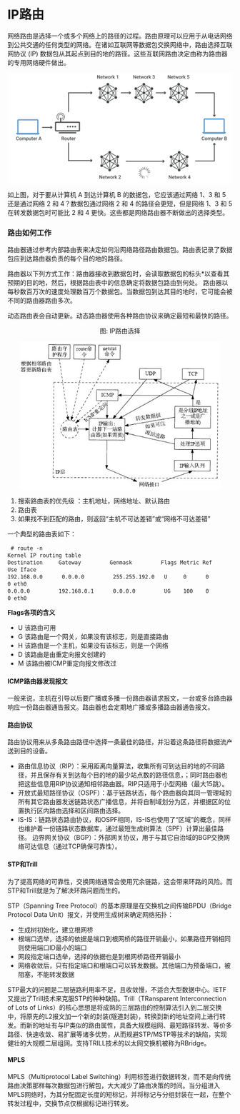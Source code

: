 # IP路由

网络路由是选择一个或多个网络上的路径的过程。路由原理可以应用于从电话网络到公共交通的任何类型的网络。在诸如互联网等数据包交换网络中，路由选择互联网协议 (IP) 数据包从其起点到目的地的路径。这些互联网路由决定由称为路由器的专用网络硬件做出。


<div  align="center">
	<img src="/assets/chapter1/router.png" width = "550"  align=center />
</div>

如上图，对于要从计算机 A 到达计算机 B 的数据包，它应该通过网络 1、3 和 5 还是通过网络 2 和 4？数据包通过网络 2 和 4 的路径会更短，但是网络 1、3 和 5 在转发数据包时可能比 2 和 4 更快。这些都是网络路由器不断做出的选择类型。


### 路由如何工作

路由器通过参考内部路由表来决定如何沿网络路径路由数据包。路由表记录了数据包应到达路由器负责的每个目的地的路径。

路由器以下列方式工作：路由器接收到数据包时，会读取数据包的标头*以查看其预期的目的地，然后，根据路由表中的信息确定将数据包路由到何处。
路由器以每秒数百万次的速度处理数百万个数据包。当数据包到达其目的地时，它可能会被不同的路由器路由多次。


动态路由表会自动更新。动态路由器使用各种路由协议来确定最短和最快的路径。

<div  align="center">
	<p>图: IP路由选择</p>
	<img src="/assets/IP-routing.jpeg" width = "450"  align=center />
</div>

1. 搜索路由表的优先级 ：主机地址，网络地址、默认路由
2. 路由表
3. 如果找不到匹配的路由，则返回“主机不可达差错”或“网络不可达差错”


一个典型的路由表如下：

```
 # route -n
Kernel IP routing table
Destination     Gateway         Genmask         Flags Metric Ref    Use Iface
192.168.0.0      0.0.0.0         255.255.192.0   U     0      0        0 eth0
0.0.0.0         192.168.0.1      0.0.0.0         UG    100    0        0 eth0
```

**Flags各项的含义**

* U 该路由可用
* G 该路由是一个网关，如果没有该标志，则是直接路由
* H  该路由是一个主机，如果没有该标志，则是一个网络
* D 该路由是由重定向报文创建的
* M 该路由被ICMP重定向报文修改过

#### ICMP路由器发现报文

一般来说，主机在引导以后要广播或多播一份路由器请求报文，一台或多台路由器响应一份路由器通告报文。路由器也会定期地广播或多播路由器通告报文。

#### 路由协议

路由协议用来从多条路由路径中选择一条最佳的路径，并沿着这条路径将数据流产送到目的设备。

- 路由信息协议（RIP）：采用距离向量算法，收集所有可到达目的地的不同路径，并且保存有关到达每个目的地的最少站点数的路径信息，；同时路由器也把这些信息用RIP协议通知相邻路由器。RIP只适用于小型网络（最大15跳）。
- 开放式最短路径协议（OSPF）：基于链路状态，每个路由器向其同一管理域的所有其它路由器发送链路状态广播信息，并将自制域划分为区，并根据区的位置执行区内路由选择和区间路由选择。
- IS-IS：链路状态路由协议，和OSPF相同，IS-IS也使用了“区域”的概念，同样也维护着一份链路状态数据库，通过最短生成树算法（SPF）计算出最佳路径。
边界网关协议（BGP）：外部网关协议，用于与其它自治域的BGP交换网络可达信息（通过TCP确保可靠性）。

#### STP和Trill

为了提高网络的可靠性，交换网络通常会使用冗余链路，这会带来环路的风险。而STP和Trill就是为了解决环路问题而生的。

STP（Spanning Tree Protocol）的基本原理是在交换机之间传输BPDU（Bridge Protocol Data Unit）报文，并使用生成树来确定网络拓扑：

- 生成树初始化，建立根网桥
- 根端口选举，选择的依据是端口到根网桥的路径开销最小，如果路径开销相同则使用端口ID最小的端口
- 网段指定端口选举，选择的依据也是到根网桥路径开销最小
- 网络收敛后，只有指定端口和根端口可以转发数据。其他端口为预备端口，被阻塞，不能转发数据

STP最大的问题是二层链路利用率不足，且收敛慢，不适合大型数据中心。IETF又提出了Trill技术来克服STP的种种缺陷。Trill（TRansparent Interconnection of Lots of Links）的核心思想是将成熟的三层路由的控制算法引入到二层交换中，将原先的L2报文加一个新的封装(隧道封装)，转换到新的地址空间上进行转发。而新的地址有与IP类似的路由属性，具备大规模组网、最短路径转发、等价多路径、快速收敛、易扩展等诸多优势，从而规避STP/MSTP等技术的缺陷，实现健壮的大规模二层组网。支持TRILL技术的以太网交换机被称为RBridge。

#### MPLS

MPLS（Multiprotocol Label Switching）利用标签进行数据转发，而不是向传统路由决策那样每次数据包进行解包，大大减少了路由决策的时间。当分组进入MPLS网络时，为其分配固定长度的短标记，并将标记与分组封装在一起，在整个转发过程中，交换节点仅根据标记进行转发。